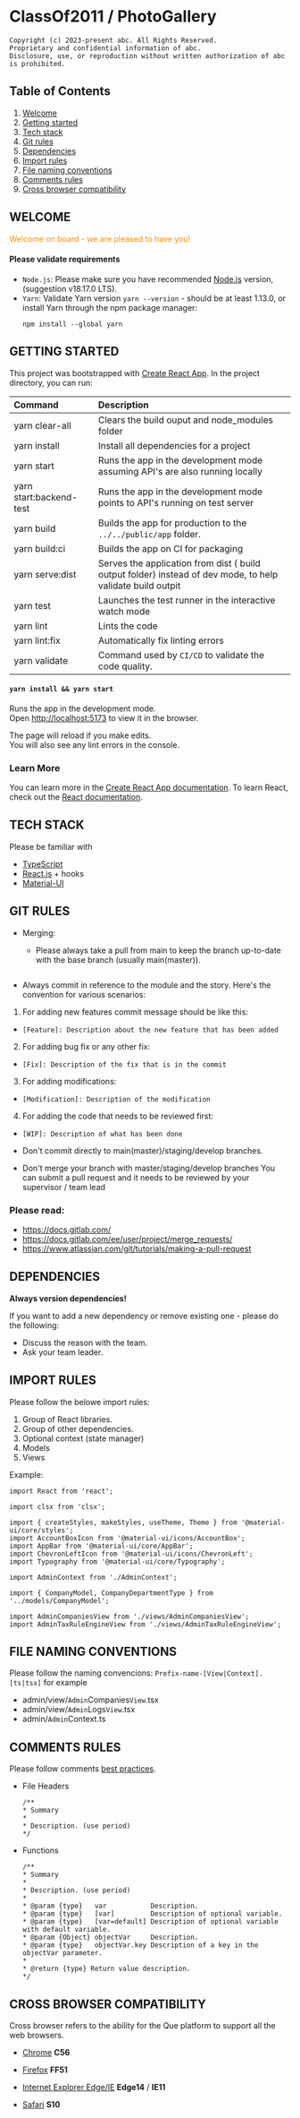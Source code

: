 # ClassOf2011 / PhotoGallery 

```
Copyright (c) 2023-present abc. All Rights Reserved.
Proprietary and confidential information of abc.
Disclosure, use, or reproduction without written authorization of abc is prohibited.
```

## Table of Contents

1. [Welcome](#welcome)
2. [Getting started](#getting-started)
3. [Tech stack](#tech-stack)
4. [Git rules](#git-rules)
5. [Dependencies](#dependencies)
6. [Import rules](#import-rules)
7. [File naming conventions](#file-naming-conventions)
8. [Comments rules](#comments-rules)
9. [Cross browser compatibility](#cross-browser-compatibility)

## WELCOME

<p style='color:DarkOrange'>
Welcome on board - we are pleased to have you!
</p>

#### Please validate requirements

- `Node.js`: Please make sure you have recommended [Node.js](https://nodejs.org/en/) version, (suggestion v18.17.0 LTS).
- `Yarn`: Validate Yarn version `yarn --version` - should be at least 1.13.0, or
  install Yarn through the npm package manager:
  ```
  npm install --global yarn
  ```

## GETTING STARTED

This project was bootstrapped with [Create React App](https://github.com/facebook/create-react-app).
In the project directory, you can run:

| Command                 | Description                                                                                                |
| :---------------------- | :--------------------------------------------------------------------------------------------------------- |
| yarn clear-all          | Clears the build ouput and node_modules folder                                                             |
| yarn install            | Install all dependencies for a project                                                                     |
| yarn start              | Runs the app in the development mode assuming API's are also running locally                               |
| yarn start:backend-test | Runs the app in the development mode points to API's running on test server                                |
| yarn build              | Builds the app for production to the `../../public/app` folder.                                            |
| yarn build:ci           | Builds the app on CI for packaging                                                                         |
| yarn serve:dist         | Serves the application from dist ( build output folder) instead of dev mode, to help validate build outpit |
| yarn test               | Launches the test runner in the interactive watch mode                                                     |
| yarn lint               | Lints the code                                                                                             |
| yarn lint:fix           | Automatically fix linting errors                                                                           |
| yarn validate           | Command used by `CI/CD` to validate the code quality.                                                      |

#### `yarn install && yarn start`

Runs the app in the development mode.\
Open [http://localhost:5173](http://localhost:5173) to view it in the browser.

The page will reload if you make edits.\
You will also see any lint errors in the console.

### Learn More

You can learn more in the [Create React App documentation](https://facebook.github.io/create-react-app/docs/getting-started).
To learn React, check out the [React documentation](https://reactjs.org/).

## TECH STACK

Please be familiar with

- [TypeScript](https://www.typescriptlang.org/docs/handbook/typescript-in-5-minutes.html)
- [React.js](https://reactjs.org/) + hooks
- [Material-UI](https://material-ui.com/components/paper/)

## GIT RULES

- Merging:

  - Please always take a pull from main to keep the branch up-to-date with
    the base branch (usually main(master)).

    ```

    ```

- Always commit in reference to the module and the story. Here's the convention for various scenarios:

1. For adding new features commit message should be like this:

- `[Feature]: Description about the new feature that has been added`

2. For adding bug fix or any other fix:

- `[Fix]: Description of the fix that is in the commit`

3. For adding modifications:

- `[Modification]: Description of the modification`

4. For adding the code that needs to be reviewed first:

- `[WIP]: Description of what has been done`

- Don't commit directly to main(master)/staging/develop branches.

- Don't merge your branch with master/staging/develop branches
  You can submit a pull request and it needs to be reviewed by your supervisor / team lead

### Please read:

- https://docs.gitlab.com/
- https://docs.gitlab.com/ee/user/project/merge_requests/
- https://www.atlassian.com/git/tutorials/making-a-pull-request

## DEPENDENCIES

**Always version dependencies!**

If you want to add a new dependency or remove existing one - please do the following:

- Discuss the reason with the team.
- Ask your team leader.

## IMPORT RULES

Please follow the belowe import rules:

1. Group of React libraries.
2. Group of other dependencies.
3. Optional context (state manager)
4. Models
5. Views

Example:

```
import React from 'react';

import clsx from 'clsx';

import { createStyles, makeStyles, useTheme, Theme } from '@material-ui/core/styles';
import AccountBoxIcon from '@material-ui/icons/AccountBox';
import AppBar from '@material-ui/core/AppBar';
import ChevronLeftIcon from '@material-ui/icons/ChevronLeft';
import Typography from '@material-ui/core/Typography';

import AdminContext from './AdminContext';

import { CompanyModel, CompanyDepartmentType } from '../models/CompanyModel';

import AdminCompaniesView from './views/AdminCompaniesView';
import AdminTaxRuleEngineView from './views/AdminTaxRuleEngineView';
```

## FILE NAMING CONVENTIONS

Please follow the naming convencions:
`Prefix-name-[View|Context].[ts|tsx]` for example

- admin/view/`Admin`Companies`View`.tsx
- admin/view/`Admin`Logs`View`.tsx
- admin/`Admin`Context.ts

## COMMENTS RULES

Please follow comments [best practices](https://make.wordpress.org/core/handbook/best-practices/inline-documentation-standards/javascript/).

- File Headers

  ```
  /**
  * Summary
  *
  * Description. (use period)
  */
  ```

- Functions

  ```
  /**
  * Summary
  *
  * Description. (use period)
  *
  * @param {type}   var           Description.
  * @param {type}   [var]         Description of optional variable.
  * @param {type}   [var=default] Description of optional variable with default variable.
  * @param {Object} objectVar     Description.
  * @param {type}   objectVar.key Description of a key in the objectVar parameter.
  *
  * @return {type} Return value description.
  */
  ```

## CROSS BROWSER COMPATIBILITY

Cross browser refers to the ability for the Que platform to support all the web browsers.

- [Chrome](https://www.w3schools.com/browsers/browsers_chrome.asp) **C56**

- [Firefox](https://www.w3schools.com/browsers/browsers_firefox.asp) **FF51**

- [Internet Explorer Edge/IE](https://www.w3schools.com/browsers/browsers_explorer.asp) **Edge14** / **IE11**

- [Safari](https://www.w3schools.com/browsers/browsers_safari.asp) **S10**
